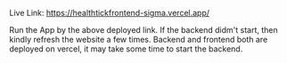 Live Link: https://healthtickfrontend-sigma.vercel.app/

Run the App by the above deployed link.  If the backend didm't start, then kindly refresh the website a few times. Backend and frontend both are deployed on vercel, it may take some time to start the backend.

